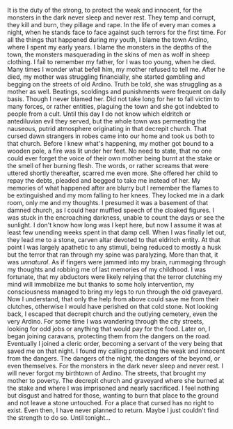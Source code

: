 It is the duty of the strong, to protect the weak and innocent, for the monsters in the dark never sleep and never rest. They temp and corrupt, they kill and burn, they pillage and rape.
In the life of every man comes a night, when he stands face to face against such terrors for the first time.
For all the things that happened during my youth, I blame the town Ardino, where I spent my early years. I blame the monsters in the depths of the town, the monsters masquerading in the skins of men as wolf in sheep clothing. I fail to remember my father, for I was too young, when he died. Many times I wonder what befell him, my mother refused to tell me. After he died, my mother was struggling financially, she started gambling and begging on the streets of old Ardino. Truth be told, she was struggling as a mother as well. Beatings, scoldings and punishments were frequent on daily basis. Though I never blamed her. Did not take long for her to fall victim to many forces, or rather entities, plaguing the town and she got indebted to people from a cult. Until this day I do not know which eldritch or antediluvian evil they served, but the whole town was permeating the nauseous, putrid atmosphere originating in that decrepit church.
That cursed dawn strangers in robes came into our home and took us both to that church. Before I knew what's happening, my mother got bound to a wooden pole, a fire was lit under her feet. No need to state, that no one could ever forget the voice of their own mother being burnt at the stake or the smell of her burning flesh. The words, or rather screams that were uttered shortly thereafter, scarred me even more. She offered her child to repay the debts, pleaded and begged to take me instead of her. My memories of what happened after are blurry but I remember the flames to be extinguished and my mom falling to her knees.
They locked me in a dark room, only me and my thoughts. I presumed it was a basement of that damned church, as I could hear muffled speech of the cloaked figures. I was stuck in the encroaching darkness, unable to count the days or see the sunlight. I don't know how long was I kept here, but now I assume it was at least few unending weeks spent in that damp cell. When I was finally let out, they lead me to a stone, carven altar devoted to that eldritch entity. At that point I was largely apathetic to any stimuli, being reduced to mostly a husk but the terror that ran through my spine was paralyzing. More than that, it was *unnatural*. As if fingers were jammed into my brain, rummaging through my thoughts and robbing me of last memories of my childhood. I was fortunate, that my abductors were likely relying that the terror clutching my mind will immobilize me but thanks to some holy intervention, my consciousness managed to bring my legs to run through the old graveyard. Now I understand, that only the help from above could save me from their clutches, otherwise I would have perished on that cold stone. Not looking back, I escaped that decrepit church and the outlying cemetery, even the very Ardino. 
For some time I was wandering through the city streets, looking for odd jobs or anything that would pay for the food. Later on, I began joining caravans, protecting them from the dangers on the road. Eventually I joined a cleric order, becoming a servant of the very being that saved me on that night.
I found my calling protecting the weak and innocent from the dangers. The dangers of the night, the dangers of the beyond, or even themselves. For the monsters in the dark never sleep and never rest.
I will never forgot my birthtown of Ardino. The streets, that brought my mother to poverty. The decrepit church and graveyard where she burned at the stake and where I was imprisoned and nearly sacrificed. I feel nothing but disgust and hatred for those, wanting to burn that place to the ground and not leave a stone untouched. For a place that cursed has no right to exist. 
Even then, I have never planned to return. Maybe I just couldn't find the strength to do so. Until tonight...